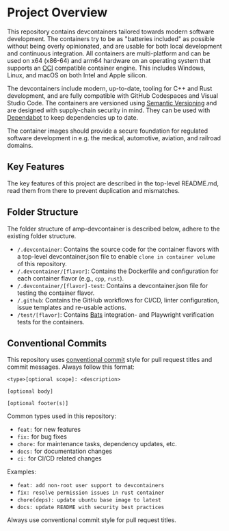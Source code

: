 # Project Overview

This repository contains devcontainers tailored towards modern software development.
The containers try to be as "batteries included" as possible without being overly opinionated, and are usable for both local development and continuous integration.
All containers are multi-platform and can be used on x64 (x86-64) and arm64 hardware on an operating system that supports an [OCI](https://opencontainers.org/) compatible container engine.
This includes Windows, Linux, and macOS on both Intel and Apple silicon.

The devcontainers include modern, up-to-date, tooling for C++ and Rust development, and are fully compatible with GitHub Codespaces and Visual Studio Code.
The containers are versioned using [Semantic Versioning](https://semver.org/) and are designed with supply-chain security in mind.
They can be used with [Dependabot](https://dependabot.com/) to keep dependencies up to date.

The container images should provide a secure foundation for regulated software development in e.g. the medical, automotive, aviation, and railroad domains.

## Key Features

The key features of this project are described in the top-level README.md, read them from there to prevent duplication and mismatches.

## Folder Structure

The folder structure of amp-devcontainer is described below, adhere to the existing folder structure.

- `/.devcontainer`: Contains the source code for the container flavors with a top-level devcontainer.json file to enable `clone in container volume` of this repository.
- `/.devcontainer/[flavor]`: Contains the Dockerfile and configuration for each container flavor (e.g., `cpp`, `rust`).
- `/.devcontainer/[flavor]-test`: Contains a devcontainer.json file for testing the container flavor.
- `/.github`: Contains the GitHub workflows for CI/CD, linter configuration, issue templates and re-usable actions.
- `/test/[flavor]`: Contains [Bats](https://bats-core.readthedocs.io/en/stable/) integration- and Playwright verification tests for the containers.

## Conventional Commits

This repository uses [conventional commit](https://www.conventionalcommits.org/) style for pull request titles and commit messages. Always follow this format:

```
<type>[optional scope]: <description>

[optional body]

[optional footer(s)]
```

Common types used in this repository:
- `feat:` for new features
- `fix:` for bug fixes
- `chore:` for maintenance tasks, dependency updates, etc.
- `docs:` for documentation changes
- `ci:` for CI/CD related changes

Examples:
- `feat: add non-root user support to devcontainers`
- `fix: resolve permission issues in rust container`
- `chore(deps): update ubuntu base image to latest`
- `docs: update README with security best practices`

Always use conventional commit style for pull request titles.

